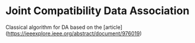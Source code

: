 # Joint Compatibility Data Association

Classical algorithm for DA based on the [article] (https://ieeexplore.ieee.org/abstract/document/976019)

